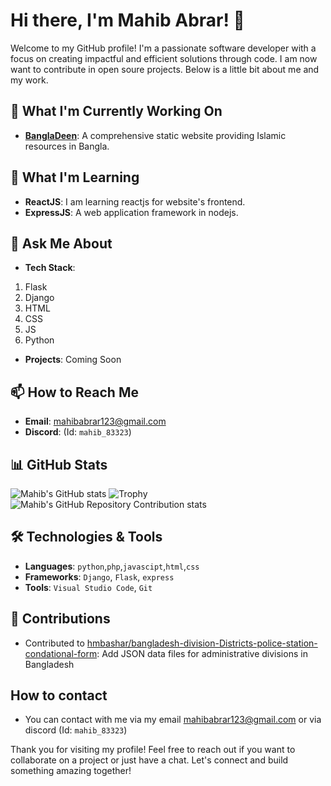 # Hi there, I'm Mahib Abrar! 👋

Welcome to my GitHub profile! I'm a passionate software developer with a focus on creating impactful and efficient solutions through code. I am now want to contribute in open soure projects. Below is a little bit about me and my work.

## 🔭 What I'm Currently Working On
- **[BanglaDeen](https://github.com/MahibAbrar222/BanglaDeen)**: A comprehensive static website providing Islamic resources in Bangla.

## 🌱 What I'm Learning
- **ReactJS**: I am learning reactjs for website's frontend.
- **ExpressJS**: A web application framework in nodejs.

## 💬 Ask Me About
- **Tech Stack**: 
1. Flask
2. Django
3. HTML
4. CSS
5. JS
6. Python
   
- **Projects**: Coming Soon

## 📫 How to Reach Me
- **Email**: [mahibabrar123@gmail.com](mailto:mahibabrar123@gmail.com)
- **Discord**: (Id: `mahib_83323`)

## 📊 GitHub Stats
![Mahib's GitHub stats](https://github-readme-stats.vercel.app/api?username=MahibAbrar222&show_icons=true&theme=dark)
![Trophy](https://github-profile-trophy.vercel.app/?username=MahibAbrar222)
![Mahib's GitHub Repository Contribution stats](https://github-contributor-stats.vercel.app/api?username=MahibAbrar222)


## 🛠️ Technologies & Tools
- **Languages**: `python`,`php`,`javascipt`,`html`,`css`
- **Frameworks**: `Django`, `Flask`, `express`
- **Tools**: `Visual Studio Code`, `Git`

## 🤝 Contributions
- Contributed to [hmbashar/bangladesh-division-Districts-police-station-condational-form](https://github.com/hmbashar/bangladesh-division-Districts-police-station-condational-form): Add JSON data files for administrative divisions in Bangladesh

## How to contact
- You can contact with me via my email [mahibabrar123@gmail.com](mailto:mahibabrar123@gmail.com) or via discord (Id: `mahib_83323`)

Thank you for visiting my profile! Feel free to reach out if you want to collaborate on a project or just have a chat. Let's connect and build something amazing together!

<!--
## 👨‍💻 Personal Projects
- [Personal Project 1](https://github.com/MahibAbrar222/PersonalProject1): Brief description of the project.
- [Personal Project 2](https://github.com/MahibAbrar222/PersonalProject2): Brief description of the project.


-->
